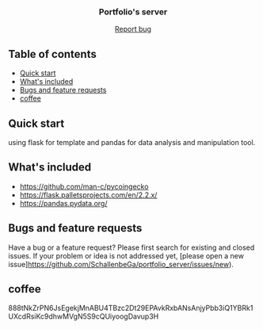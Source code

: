 <p align="center">
  <h3 align="center">Portfolio's server</h3>

  <p align="center">
    <a href="https://github.com/SchallenbeGa/portfolio_server/issues/new">Report bug</a>
  </p>
</p>


## Table of contents

- [Quick start](#quick-start)
- [What's included](#whats-included) 
- [Bugs and feature requests](#bugs-and-feature-requests)
- [coffee](#coffee) 

## Quick start

using flask for template and pandas for data analysis and manipulation tool.


## What's included

* https://github.com/man-c/pycoingecko
* https://flask.palletsprojects.com/en/2.2.x/
* https://pandas.pydata.org/


## Bugs and feature requests

Have a bug or a feature request? Please first search for existing and closed issues. If your problem or idea is not addressed yet, [please open a new issue]https://github.com/SchallenbeGa/portfolio_server/issues/new).

## coffee

888tNkZrPN6JsEgekjMnABU4TBzc2Dt29EPAvkRxbANsAnjyPbb3iQ1YBRk1UXcdRsiKc9dhwMVgN5S9cQUiyoogDavup3H
